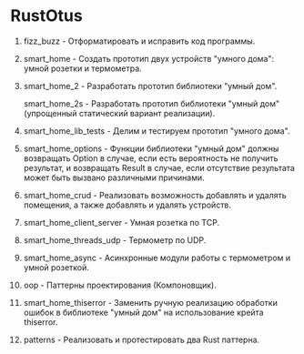 # RustOtus

1. fizz_buzz - Отформатировать и исправить код программы.
2. smart_home - Создать прототип двух устройств "умного дома": умной розетки и термометра.
3. smart_home_2 - Разработать прототип библиотеки "умный дом".
 
   smart_home_2s - Разработать прототип библиотеки "умный дом" (упрощенный статический вариант реализации).
4. smart_home_lib_tests - Делим и тестируем прототип "умного дома".
5. smart_home_options - Функции библиотеки "умный дом" должны возвращать Option в случае, если есть вероятность не получить результат, и возвращать Result в случае, если отсутствие результата может быть вызвано различными причинами.
6. smart_home_crud - Реализовать возможность добавлять и удалять помещения, а также добавлять и удалять устройств.
7. smart_home_client_server - Умная розетка по TCP.
8. smart_home_threads_udp - Термометр по UDP.
9. smart_home_async - Асинхронные модули работы с термометром и умной розеткой.
10. oop - Паттерны проектирования (Компоновщик).
11. smart_home_thiserror - Заменить ручную реализацию обработки ошибок в библиотеке "умный дом" на использование крейта thiserror.
12. patterns - Реализовать и протестировать два Rust паттерна.